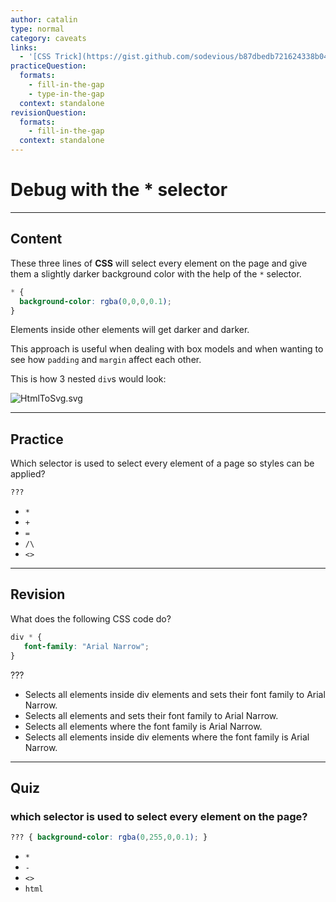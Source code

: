 ```yaml
---
author: catalin
type: normal
category: caveats
links:
  - '[CSS Trick](https://gist.github.com/sodevious/b87dbedb721624338b04){website}'
practiceQuestion:
  formats:
    - fill-in-the-gap
    - type-in-the-gap
  context: standalone
revisionQuestion:
  formats:
    - fill-in-the-gap
  context: standalone
---
```


# Debug with the * selector


---

## Content

These three lines of **CSS** will select every element on the page and give them a slightly darker background color with the help of the `*` selector.

```css
* {
  background-color: rgba(0,0,0,0.1);
}
```

Elements inside other elements will get darker and darker.

This approach is useful when dealing with box models and when wanting to see how `padding` and `margin` affect each other.

This is how 3 nested `div`s would look:

![HtmlToSvg.svg](https://img.enkipro.com/e9eea767972e54e013b9608f9e492803.png)


---

## Practice

Which selector is used to select every element of a page so styles can be applied?

```css
???
```

- `*`
- `+`
- `=`
- `/\`
- `<>`


---

## Revision

What does the following CSS code do?

```css
div * {
   font-family: "Arial Narrow";
}
```

???

- Selects all elements inside div elements and sets their font family to Arial Narrow.
- Selects all elements and sets their font family to Arial Narrow.
- Selects all elements where the font family is Arial Narrow.
- Selects all elements inside div elements where the font family is Arial Narrow.


---

## Quiz

### which selector is used to select every element on the page?


```css
??? { background-color: rgba(0,255,0,0.1); }
```

- `*`
- `-`
- `<>`
- `html`

